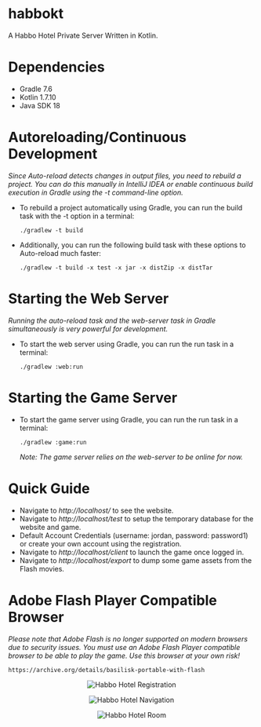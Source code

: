 # habbokt
A Habbo Hotel Private Server Written in Kotlin.

# Dependencies

- Gradle 7.6
- Kotlin 1.7.10
- Java SDK 18

# Autoreloading/Continuous Development
_Since Auto-reload detects changes in output files, you need to rebuild a project. You can do this manually in IntelliJ IDEA or enable continuous build execution in Gradle using the -t command-line option._

- To rebuild a project automatically using Gradle, you can run the build task with the -t option in a terminal:
    ```shell
    ./gradlew -t build
    ```
- Additionally, you can run the following build task with these options to Auto-reload much faster:
  ```shell
  ./gradlew -t build -x test -x jar -x distZip -x distTar
  ```

# Starting the Web Server
_Running the auto-reload task and the web-server task in Gradle simultaneously is very powerful for development._

- To start the web server using Gradle, you can run the run task in a terminal:
  ```shell
  ./gradlew :web:run
  ```

# Starting the Game Server
- To start the game server using Gradle, you can run the run task in a terminal:
  ```shell
  ./gradlew :game:run
  ```
  *Note: The game server relies on the web-server to be online for now.*

# Quick Guide
- Navigate to _http://localhost/_ to see the website.
- Navigate to _http://localhost/test_ to setup the temporary database for the website and game.
- Default Account Credentials (username: jordan, password: password1) or create your own account using the registration.
- Navigate to _http://localhost/client_ to launch the game once logged in.
- Navigate to _http://localhost/export_ to dump some game assets from the Flash movies.

# Adobe Flash Player Compatible Browser
_Please note that Adobe Flash is no longer supported on modern browsers due to security issues. You 
must use an Adobe Flash Player compatible browser to be able to play the game. 
Use this browser at your own risk!_
  ```
  https://archive.org/details/basilisk-portable-with-flash
  ```

<p align="center">
  <img src="https://github.com/ultraviolet-jordan/habbokt/blob/main/assets/registration.jpg?raw=true" alt="Habbo Hotel Registration"/>
</p>

<p align="center">
  <img src="https://github.com/ultraviolet-jordan/habbokt/blob/main/assets/navigation.jpg?raw=true" alt="Habbo Hotel Navigation"/>
</p>

<p align="center">
  <img src="https://github.com/ultraviolet-jordan/habbokt/blob/main/assets/room.jpg?raw=true" alt="Habbo Hotel Room"/>
</p>

